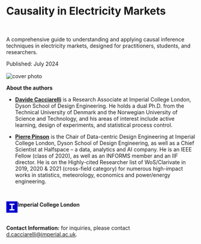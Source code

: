 # Causality in Electricity Markets

<br>

A comprehensive guide to understanding and applying causal inference techniques in electricity markets, designed for practitioners, students, and researchers.

Published: July 2024

<img src="logo_thick_v2.png" alt="cover photo" align="center" width="400px"/>


**About the authors**

- [**Davide Cacciarelli**](https://sites.google.com/view/dcacciarelli) is a Research Associate at Imperial College London, Dyson School of Design Engineering. He holds a dual Ph.D. from the Technical University of Denmark and the Norwegian University of Science and Technology, and his
areas of interest include active learning, design of experiments, and statistical process control.

- [**Pierre Pinson**](https://pierrepinson.com/) is the Chair of Data-centric Design Engineering at Imperial College London, Dyson School of Design Engineering, as well as a Chief Scientist at Halfspace – a data, analytics and AI company. He is an IEEE Fellow (class of 2020), as well as an INFORMS member and an IIF director. He is on the Highly-cited Researcher list of WoS/Clarivate in 2019, 2020 & 2021 (cross-field category) for numerous high-impact works in statistics, meteorology, economics and power/energy engineering. 

<br>

<img src="icl.png" alt="university logo" align="left" width="30px"/> **Imperial College London**

<br>

**Contact Information:** for inquiries, please contact [d.cacciarelli@imperial.ac.uk](mailto:d.cacciarelli@imperial.ac.uk).
